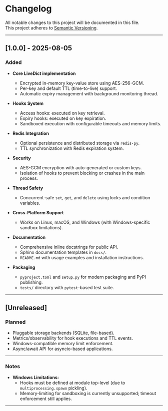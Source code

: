 # Changelog

All notable changes to this project will be documented in this file.  
This project adheres to [Semantic Versioning](https://semver.org/spec/v2.0.0.html).

---

## [1.0.0] - 2025-08-05

### Added
- **Core LiveDict implementation**
  - Encrypted in-memory key-value store using AES-256-GCM.
  - Per-key and default TTL (time-to-live) support.
  - Automatic expiry management with background monitoring thread.

- **Hooks System**
  - Access hooks: executed on key retrieval.
  - Expiry hooks: executed on key expiration.
  - Sandboxed execution with configurable timeouts and memory limits.

- **Redis Integration**
  - Optional persistence and distributed storage via `redis-py`.
  - TTL synchronization with Redis expiration system.

- **Security**
  - AES-GCM encryption with auto-generated or custom keys.
  - Isolation of hooks to prevent blocking or crashes in the main process.

- **Thread Safety**
  - Concurrent-safe `set`, `get`, and `delete` using locks and condition variables.

- **Cross-Platform Support**
  - Works on Linux, macOS, and Windows (with Windows-specific sandbox limitations).

- **Documentation**
  - Comprehensive inline docstrings for public API.
  - Sphinx documentation templates in `docs/`.
  - `README.md` with usage examples and installation instructions.

- **Packaging**
  - `pyproject.toml` and `setup.py` for modern packaging and PyPI publishing.
  - `tests/` directory with `pytest`-based test suite.

---

## [Unreleased]

### Planned
- Pluggable storage backends (SQLite, file-based).
- Metrics/observability for hook executions and TTL events.
- Windows-compatible memory limit enforcement.
- Async/await API for asyncio-based applications.

---

### Notes
- **Windows Limitations:**
  - Hooks must be defined at module top-level (due to `multiprocessing.spawn` pickling).
  - Memory-limiting for sandboxing is currently unsupported; timeout enforcement still applies.

---
